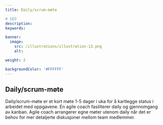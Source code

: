 ```yaml
---
title: Daily/scrum-møte

# SEO
description:
keywords:

banner:
  image:
    src: /illustrations/illustration-13.png
    alt:

weight: 2

backgroundColor: '#FFFFFF'
---
```


## Daily/scrum-møte

Daily/scrum-møte er et kort møte 1-5 dager i uka for å kartlegge status i arbeidet med oppgavene.
En agile coach fasiliterer daily og gjennomgang av kanban. Agile coach arrangerer egne møter
utenom daily når det er behov for mer detaljerte diskusjoner mellom team medlemmer.
